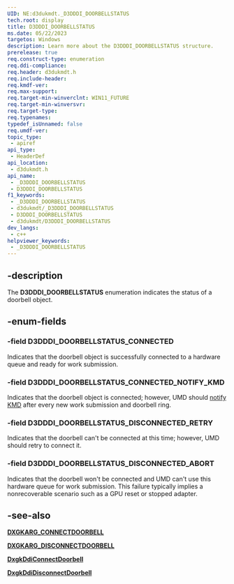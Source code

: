 ```yaml
---
UID: NE:d3dukmdt._D3DDDI_DOORBELLSTATUS
tech.root: display
title: D3DDDI_DOORBELLSTATUS
ms.date: 05/22/2023
targetos: Windows
description: Learn more about the D3DDDI_DOORBELLSTATUS structure.
prerelease: true
req.construct-type: enumeration
req.ddi-compliance: 
req.header: d3dukmdt.h
req.include-header: 
req.kmdf-ver: 
req.max-support: 
req.target-min-winverclnt: WIN11_FUTURE
req.target-min-winversvr: 
req.target-type: 
req.typenames: 
typedef_isUnnamed: false
req.umdf-ver: 
topic_type:
 - apiref
api_type:
 - HeaderDef
api_location:
 - d3dukmdt.h
api_name:
 - _D3DDDI_DOORBELLSTATUS
 - D3DDDI_DOORBELLSTATUS
f1_keywords:
 - _D3DDDI_DOORBELLSTATUS
 - d3dukmdt/_D3DDDI_DOORBELLSTATUS
 - D3DDDI_DOORBELLSTATUS
 - d3dukmdt/D3DDDI_DOORBELLSTATUS
dev_langs:
 - c++
helpviewer_keywords:
 - _D3DDDI_DOORBELLSTATUS
---
```


## -description

The **D3DDDI_DOORBELLSTATUS** enumeration indicates the status of a doorbell object.

## -enum-fields

### -field D3DDDI_DOORBELLSTATUS_CONNECTED

Indicates that the doorbell object is successfully connected to a hardware queue and ready for work submission.

### -field D3DDDI_DOORBELLSTATUS_CONNECTED_NOTIFY_KMD

Indicates that the doorbell object is connected; however, UMD should [notify KMD](../d3dkmddi/nc-d3dkmddi-dxgkddi_notifyworksubmission.md) after every new work submission and doorbell ring.

### -field D3DDDI_DOORBELLSTATUS_DISCONNECTED_RETRY

Indicates that the doorbell can't be connected at this time; however, UMD should retry to connect it.

### -field D3DDDI_DOORBELLSTATUS_DISCONNECTED_ABORT

Indicates that the doorbell won't be connected and UMD can't use this hardware queue for work submission. This failure typically implies a nonrecoverable scenario such as a GPU reset or stopped adapter.

## -see-also

[**DXGKARG_CONNECTDOORBELL**](ns-d3dkmddi-dxgkarg_connectdoorbell.md)

[**DXGKARG_DISCONNECTDOORBELL**](ns-d3dkmddi-dxgkarg_disconnectdoorbell.md)

[**DxgkDdiConnectDoorbell**](nc-d3dkmddi-dxgkddi_connectdoorbell.md)

[**DxgkDdiDisconnectDoorbell**](nc-d3dkmddi-dxgkddi_disconnectdoorbell.md)
